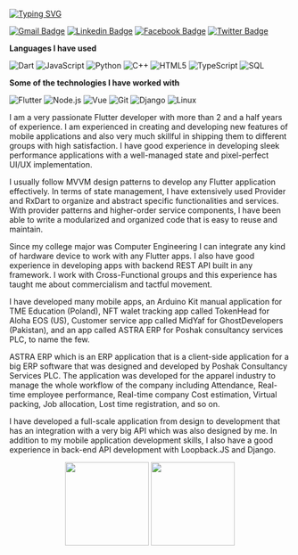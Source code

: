 <!-- ### Hi there 👋 -->
[![Typing SVG](https://readme-typing-svg.herokuapp.com?font=Architects+Daughter&color=7AF79A&size=30&lines=Hey!+It's+Tesfamichael!;I'm+a+Flutter+Developer...;a+Backend+Engineer;and+a+proud+Ethiopian+🇪🇹)](https://git.io/typing-svg)

[![Gmail Badge](https://img.shields.io/badge/-Gmail-c14438?style=flat-square&logo=Gmail&logoColor=white&link=mailto:shuklaraghav321.com)](mailto:hope.miky1074@gmail.com) [![Linkedin Badge](https://img.shields.io/badge/-LinkedIn-blue?style=flat-square&logo=Linkedin&logoColor=white&link=)](https://www.linkedin.com/in/tesfamichael-molla-989236171/) [![Facebook Badge](https://img.shields.io/badge/-Facebook-3b5998?style=flat-square&labelColor=3b5998&logo=facebook&logoColor=white&link=https://www.facebook.com/tesfamichael.molla/)](https://www.facebook.com/tesfamichael.molla) [![Twitter Badge](https://img.shields.io/badge/-Twitter-3b5998?style=flat-square&labelColor=3b5998&logo=twitter&logoColor=white&link=https://twitter.com/hopemichael1074/)](https://twitter.com/hopemichael1074)

<!-- ```text
Frameworks I am confortable in

Flutter    ███████████████████████▓░  
NodeJS     ███████████████████████▓░  
Vue.js     ██████████████████▓░░░░░░  
Djang      ███████▓░░░░░░░░░░░░░░░░░  
``` -->


**Languages I have used**

![Dart](https://img.shields.io/badge/-Dart-000000?style=flat&logo=dart)
![JavaScript](https://img.shields.io/badge/-JavaScript-000000?style=flat&logo=javascript)
![Python](https://img.shields.io/badge/-Python-000000?style=flat&logo=python)
![C++](https://img.shields.io/badge/-C++-000000?style=flat&logo=C%2B%2B&logoColor=00599C)
![HTML5](https://img.shields.io/badge/-HTML5-000000?style=flat&logo=HTML5)
![TypeScript](https://img.shields.io/badge/-TypeScript-000000?style=flat&logo=typescript&logoColor=007ACC)
![SQL](https://img.shields.io/badge/-SQL-000000?style=flat&logo=MySQL)

**Some of the technologies I have worked with**

![Flutter](https://img.shields.io/badge/-Flutter-000000?style=flat&logo=Flutter)
![Node.js](https://img.shields.io/badge/-Node.js-000000?style=flat&logo=node.js&logoColor=339933)
![Vue](https://img.shields.io/badge/-Vue.JS-000000?style=flat&logo=Vue.JS)
![Git](https://img.shields.io/badge/-Git-000000?style=flat&logo=git&logoColor=F05032)
![Django](https://img.shields.io/badge/-Django-000000?style=flat&logo=django)
![Linux](https://img.shields.io/badge/-Linux-000000?style=flat&logo=linux&logoColor=FCC624)




I am a very passionate Flutter developer with more than 2 and a half years of experience. I am experienced in creating and developing new features of mobile applications and also very much skillful in shipping them to different groups with high satisfaction. I have good experience in developing sleek performance applications with a well-managed state and pixel-perfect UI/UX implementation. 

I usually follow MVVM design patterns to develop any Flutter application effectively. In terms of state management, I have extensively used Provider and RxDart to organize and abstract specific functionalities and services. With provider patterns and higher-order service components, I have been able to write a modularized and organized code that is easy to reuse and maintain.

Since my college major was Computer Engineering I can integrate any kind of hardware device to work with any Flutter apps. I also have good experience in developing apps with backend REST API built in any framework. I work with Cross-Functional groups and this experience has taught me about commercialism and tactful movement.

I have developed many mobile apps, an Arduino Kit manual application for TME Education (Poland), NFT walet tracking app called TokenHead for Aloha EOS (US), Customer service app called MidYaf for GhostDevelopers (Pakistan), and an app called ASTRA ERP for Poshak consultancy services PLC, to name the few.

ASTRA ERP which is an ERP application that is a client-side application for a big ERP software that was designed and developed by Poshak Consultancy Services PLC. The application was developed for the apparel industry to manage the whole workflow of the company including Attendance, Real-time employee performance, Real-time company Cost estimation, Virtual packing, Job allocation, Lost time registration, and so on. 
 
I have developed a full-scale application from design to development that has an integration with a very big API which was also designed by me.  In addition to my mobile application development skills, I also have a good experience in back-end API development with Loopback.JS and Django.



<p align= "center">
  <img height= "150" src="https://github-readme-stats.vercel.app/api?username=Tesfamichael1074&theme=react&show_icons=true&include_all_commits=true" />
<img height= "150" src="https://github-readme-stats.vercel.app/api/top-langs/?username=Tesfamichael1074&theme=react&layout=compact" />
</p>
